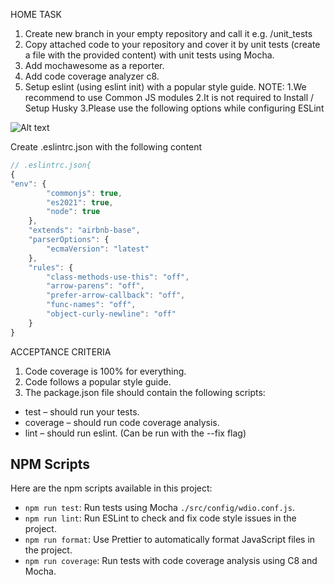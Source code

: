 HOME TASK 
1. Create new branch in your empty repository and call it e.g. /unit_tests
2. Copy attached code  to your repository and cover it by unit tests (create a file with the provided content) with unit tests using Mocha. 
3. Add mochawesome as a reporter. 
4. Add code coverage analyzer c8. 
5. Setup eslint (using eslint init) with a popular style guide. 
NOTE:
1.We recommend to use Common JS modules 
2.It is not required to Install / Setup Husky
3.Please use the following options while configuring ESLint

![Alt text](Documentation˛\Documentation/Images/image.png)



Create .eslintrc.json with the following content


```javascript
// .eslintrc.json{
{   
"env": {
        "commonjs": true,
        "es2021": true,
        "node": true
    },
    "extends": "airbnb-base",
    "parserOptions": {
        "ecmaVersion": "latest"
    },
    "rules": {
        "class-methods-use-this": "off",
        "arrow-parens": "off",
        "prefer-arrow-callback": "off",
        "func-names": "off",
        "object-curly-newline": "off"
    }
}

```

ACCEPTANCE CRITERIA 
1. Code coverage is 100% for everything. 
2. Code follows a popular style guide. 
3. The package.json file should contain the following scripts: 
- test – should run your tests. 
- coverage – should run code coverage analysis. 
- lint – should run eslint. (Can be run with the --fix flag) 


## NPM Scripts

Here are the npm scripts available in this project:

- `npm run test`: Run tests using Mocha `./src/config/wdio.conf.js`.
- `npm run lint`: Run ESLint to check and fix code style issues in the project.
- `npm run format`: Use Prettier to automatically format JavaScript files in the project.
- `npm run coverage`: Run tests with code coverage analysis using C8 and Mocha.